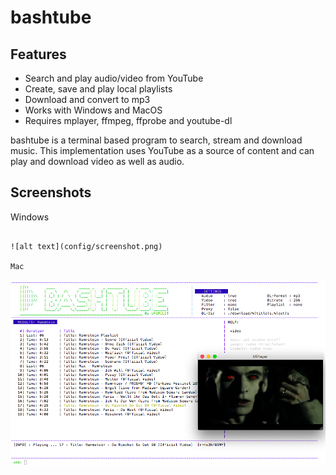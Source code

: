 bashtube
===========

Features
--------
- Search and play audio/video from YouTube
- Create, save and play local playlists
- Download and convert to mp3
- Works with Windows and MacOS
- Requires mplayer, ffmpeg, ffprobe and youtube-dl

bashtube is a terminal based program to search, stream and download music.  This implementation uses YouTube as a source of content and can play and download video as well as audio. 

Screenshots
-----------


Windows
~~~~~~

![alt text](config/screenshot.png)

Mac
~~~~~~

![alt text](config/screenshot2.png)
